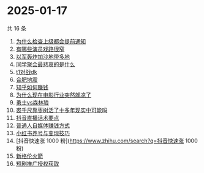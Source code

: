 # 2025-01-17

共 16 条

<!-- BEGIN -->
<!-- 最后更新时间 Fri Jan 17 2025 15:13:32 GMT+0800 (China Standard Time) -->

1. [为什么检查上级都会提前通知](https://www.zhihu.com/search?q=为什么检查上级都会提前通知)
1. [有哪些演员戏路很窄](https://www.zhihu.com/search?q=有哪些演员戏路很窄)
1. [以军轰炸加沙地带多地](https://www.zhihu.com/search?q=以军轰炸加沙地带多地)
1. [同学聚会最悲哀的是什么](https://www.zhihu.com/search?q=同学聚会最悲哀的是什么)
1. [t1对战dk](https://www.zhihu.com/search?q=t1对战dk)
1. [合肥地震](https://www.zhihu.com/search?q=合肥地震)
1. [知乎如何赚钱](https://www.zhihu.com/search?q=知乎如何赚钱)
1. [为什么现在电影行业突然就凉了](https://www.zhihu.com/search?q=为什么现在电影行业突然就凉了)
1. [勇士vs森林狼](https://www.zhihu.com/search?q=勇士vs森林狼)
1. [裘千尺靠枣树活了十多年现实中可能吗](https://www.zhihu.com/search?q=裘千尺靠枣树活了十多年现实中可能吗)
1. [抖音直播话术要点](https://www.zhihu.com/search?q=抖音直播话术要点)
1. [普通人自媒体赚钱方式](https://www.zhihu.com/search?q=普通人自媒体赚钱方式)
1. [小红书养号与变现技巧](https://www.zhihu.com/search?q=小红书养号与变现技巧)
1. [抖音快速涨 1000 粉](https://www.zhihu.com/search?q=抖音快速涨 1000 粉)
1. [新格伦火箭](https://www.zhihu.com/search?q=新格伦火箭)
1. [短剧推广授权获取](https://www.zhihu.com/search?q=短剧推广授权获取)

<!-- END -->

